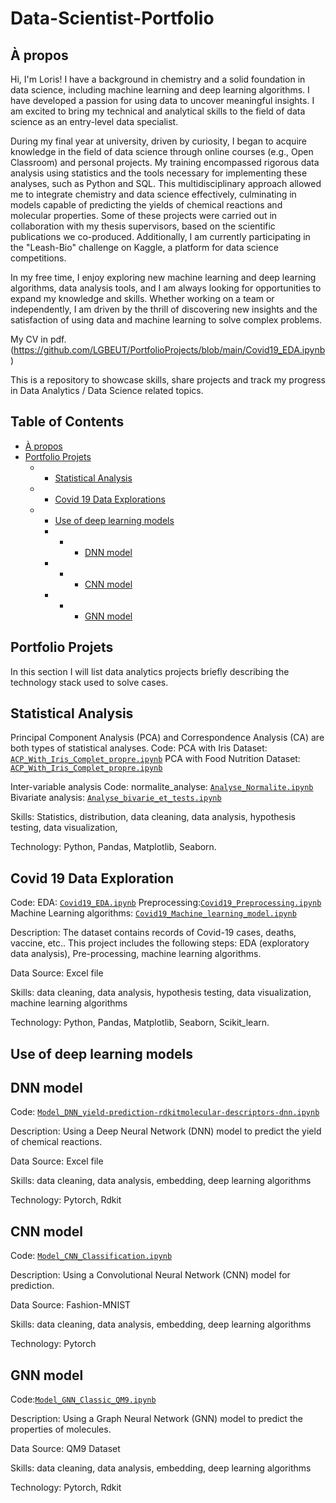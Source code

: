 # Data-Scientist-Portfolio
## À propos
Hi, I'm Loris! I have a background in chemistry and a solid foundation in data science, including machine learning and deep learning algorithms. I have developed a passion for using data to uncover meaningful insights. I am excited to bring my technical and analytical skills to the field of data science as an entry-level data specialist.

During my final year at university, driven by curiosity, I began to acquire knowledge in the field of data science through online courses (e.g., Open Classroom) and personal projects. My training encompassed rigorous data analysis using statistics and the tools necessary for implementing these analyses, such as Python and SQL. This multidisciplinary approach allowed me to integrate chemistry and data science effectively, culminating in models capable of predicting the yields of chemical reactions and molecular properties. Some of these projects were carried out in collaboration with my thesis supervisors, based on the scientific publications we co-produced. Additionally, I am currently participating in the "Leash-Bio" challenge on Kaggle, a platform for data science competitions.

In my free time, I enjoy exploring new machine learning and deep learning algorithms, data analysis tools, and I am always looking for opportunities to expand my knowledge and skills. Whether working on a team or independently, I am driven by the thrill of discovering new insights and the satisfaction of using data and machine learning to solve complex problems.

My CV in pdf. (https://github.com/LGBEUT/PortfolioProjects/blob/main/Covid19_EDA.ipynb)

This is a repository to showcase skills, share projects and track my progress in Data Analytics / Data Science related topics.

## Table of Contents
- [À propos](#à-propos)
- [Portfolio Projets](#Portfolio-Projets)
  - - [Statistical Analysis](#Statistical-Analysi)
  - - [Covid 19 Data Explorations](#Covid-19-Data-Explorations)
  - - [Use of deep learning models](#Use-of-deep-learning-models)
    - - - [DNN model](#DNN-model)
    - - - [CNN model](#CNN-model)
    - - - [GNN model](#GNN-model)

## Portfolio Projets
In this section I will list data analytics projects briefly describing the technology stack used to solve cases.

## Statistical Analysis
Principal Component Analysis (PCA) and Correspondence Analysis (CA) are both types of statistical analyses.
Code:
PCA with Iris Dataset: [`ACP_With_Iris_Complet_propre.ipynb`](https://github.com/LGBEUT/PortfolioProjects/blob/main/ACP_With_Iris_Complet_propre.ipynb)
PCA with Food Nutrition Dataset: [`ACP_With_Iris_Complet_propre.ipynb`](https://github.com/LGBEUT/PortfolioProjects/blob/main/ACP_With_Iris_Complet_propre.ipynb)

Inter-variable analysis
Code: 
normalite_analyse: [`Analyse_Normalite.ipynb`](https://github.com/LGBEUT/PortfolioProjects/blob/main/Analyse_Normalite.ipynb)
Bivariate analysis: [`Analyse_bivarie_et_tests.ipynb`](https://github.com/LGBEUT/PortfolioProjects/blob/main/Analyses_bivarie_et_tests.ipynb)

Skills: Statistics, distribution,  data cleaning, data analysis, hypothesis testing, data visualization,

Technology: Python, Pandas, Matplotlib, Seaborn.

## Covid 19 Data Exploration
Code:
EDA: [`Covid19_EDA.ipynb`](https://github.com/LGBEUT/PortfolioProjects/blob/main/Covid19_EDA.ipynb)
Preprocessing:[`Covid19_Preprocessing.ipynb`](https://github.com/LGBEUT/PortfolioProjects/blob/main/Covid19_Preprocessing.ipynb)
Machine Learning algorithms: [`Covid19_Machine_learning_model.ipynb`](https://github.com/LGBEUT/PortfolioProjects/blob/main/Covid19_Machine_learning_model.ipynb.ipynb)

Description: The dataset contains records of Covid-19 cases, deaths, vaccine, etc.. This project includes the following steps: EDA (exploratory data analysis), Pre-processing, machine learning algorithms.

Data Source: Excel file

Skills: data cleaning, data analysis, hypothesis testing, data visualization, machine learning algorithms

Technology: Python, Pandas, Matplotlib, Seaborn, Scikit_learn.

## Use of deep learning models 

## DNN model
Code: [`Model_DNN_yield-prediction-rdkitmolecular-descriptors-dnn.ipynb`](https://github.com/LGBEUT/PortfolioProjects/blob/main/Model_DNN_yield-prediction-rdkitmolecular-descriptors-dnn.ipynb)

Description: Using a Deep Neural Network (DNN) model to predict the yield of chemical reactions. 

Data Source: Excel file

Skills: data cleaning, data analysis, embedding, deep learning algorithms

Technology: Pytorch, Rdkit

## CNN model
Code: [`Model_CNN_Classification.ipynb`](https://github.com/LGBEUT/PortfolioProjects/blob/main/Model_CNN_Classification.ipynb)

Description: Using a Convolutional Neural Network (CNN) model for prediction. 

Data Source: Fashion-MNIST

Skills: data cleaning, data analysis, embedding, deep learning algorithms

Technology: Pytorch

## GNN model
Code:[`Model_GNN_Classic_QM9.ipynb`](https://github.com/LGBEUT/PortfolioProjects/blob/main/Model_GNN_Classic_QM9.ipynb)

Description: Using a Graph Neural Network (GNN) model to predict the properties of molecules.

Data Source: QM9 Dataset

Skills: data cleaning, data analysis, embedding, deep learning algorithms

Technology: Pytorch, Rdkit
